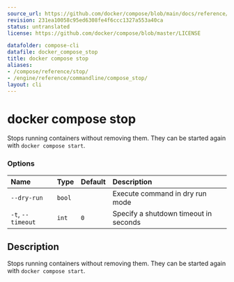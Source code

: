 ```yaml
---
source_url: https://github.com/docker/compose/blob/main/docs/reference/compose_stop.md
revision: 231ea10058c95ed6308fe4f6ccc1327a553a40ca
status: untranslated
license: https://github.com/docker/compose/blob/master/LICENSE

datafolder: compose-cli
datafile: docker_compose_stop
title: docker compose stop
aliases:
- /compose/reference/stop/
- /engine/reference/commandline/compose_stop/
layout: cli
---
```


# docker compose stop

Stops running containers without removing them. They can be started again with `docker compose start`.

### Options

| Name              | Type   | Default | Description                           |
|:------------------|:-------|:--------|:--------------------------------------|
| `--dry-run`       | `bool` |         | Execute command in dry run mode       |
| `-t`, `--timeout` | `int`  | `0`     | Specify a shutdown timeout in seconds |



## Description

Stops running containers without removing them. They can be started again with `docker compose start`.
